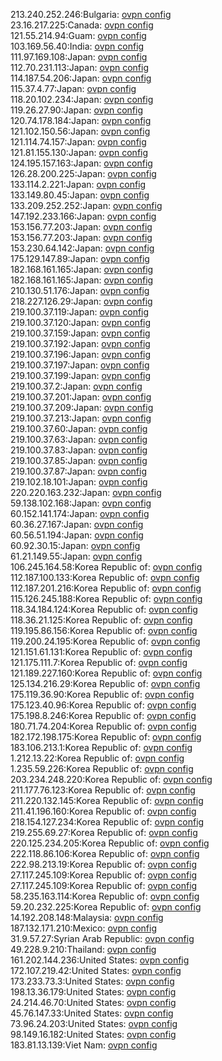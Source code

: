 213.240.252.246:Bulgaria: [ovpn config](vpn/213_240_252_246.ovpn)  
23.16.217.225:Canada: [ovpn config](vpn/23_16_217_225.ovpn)  
121.55.214.94:Guam: [ovpn config](vpn/121_55_214_94.ovpn)  
103.169.56.40:India: [ovpn config](vpn/103_169_56_40.ovpn)  
111.97.169.108:Japan: [ovpn config](vpn/111_97_169_108.ovpn)  
112.70.231.113:Japan: [ovpn config](vpn/112_70_231_113.ovpn)  
114.187.54.206:Japan: [ovpn config](vpn/114_187_54_206.ovpn)  
115.37.4.77:Japan: [ovpn config](vpn/115_37_4_77.ovpn)  
118.20.102.234:Japan: [ovpn config](vpn/118_20_102_234.ovpn)  
119.26.27.90:Japan: [ovpn config](vpn/119_26_27_90.ovpn)  
120.74.178.184:Japan: [ovpn config](vpn/120_74_178_184.ovpn)  
121.102.150.56:Japan: [ovpn config](vpn/121_102_150_56.ovpn)  
121.114.74.157:Japan: [ovpn config](vpn/121_114_74_157.ovpn)  
121.81.155.130:Japan: [ovpn config](vpn/121_81_155_130.ovpn)  
124.195.157.163:Japan: [ovpn config](vpn/124_195_157_163.ovpn)  
126.28.200.225:Japan: [ovpn config](vpn/126_28_200_225.ovpn)  
133.114.2.221:Japan: [ovpn config](vpn/133_114_2_221.ovpn)  
133.149.80.45:Japan: [ovpn config](vpn/133_149_80_45.ovpn)  
133.209.252.252:Japan: [ovpn config](vpn/133_209_252_252.ovpn)  
147.192.233.166:Japan: [ovpn config](vpn/147_192_233_166.ovpn)  
153.156.77.203:Japan: [ovpn config](vpn/153_156_77_203.ovpn)  
153.156.77.203:Japan: [ovpn config](vpn/153_156_77_203.ovpn)  
153.230.64.142:Japan: [ovpn config](vpn/153_230_64_142.ovpn)  
175.129.147.89:Japan: [ovpn config](vpn/175_129_147_89.ovpn)  
182.168.161.165:Japan: [ovpn config](vpn/182_168_161_165.ovpn)  
182.168.161.165:Japan: [ovpn config](vpn/182_168_161_165.ovpn)  
210.130.51.176:Japan: [ovpn config](vpn/210_130_51_176.ovpn)  
218.227.126.29:Japan: [ovpn config](vpn/218_227_126_29.ovpn)  
219.100.37.119:Japan: [ovpn config](vpn/219_100_37_119.ovpn)  
219.100.37.120:Japan: [ovpn config](vpn/219_100_37_120.ovpn)  
219.100.37.159:Japan: [ovpn config](vpn/219_100_37_159.ovpn)  
219.100.37.192:Japan: [ovpn config](vpn/219_100_37_192.ovpn)  
219.100.37.196:Japan: [ovpn config](vpn/219_100_37_196.ovpn)  
219.100.37.197:Japan: [ovpn config](vpn/219_100_37_197.ovpn)  
219.100.37.199:Japan: [ovpn config](vpn/219_100_37_199.ovpn)  
219.100.37.2:Japan: [ovpn config](vpn/219_100_37_2.ovpn)  
219.100.37.201:Japan: [ovpn config](vpn/219_100_37_201.ovpn)  
219.100.37.209:Japan: [ovpn config](vpn/219_100_37_209.ovpn)  
219.100.37.213:Japan: [ovpn config](vpn/219_100_37_213.ovpn)  
219.100.37.60:Japan: [ovpn config](vpn/219_100_37_60.ovpn)  
219.100.37.63:Japan: [ovpn config](vpn/219_100_37_63.ovpn)  
219.100.37.83:Japan: [ovpn config](vpn/219_100_37_83.ovpn)  
219.100.37.85:Japan: [ovpn config](vpn/219_100_37_85.ovpn)  
219.100.37.87:Japan: [ovpn config](vpn/219_100_37_87.ovpn)  
219.102.18.101:Japan: [ovpn config](vpn/219_102_18_101.ovpn)  
220.220.163.232:Japan: [ovpn config](vpn/220_220_163_232.ovpn)  
59.138.102.168:Japan: [ovpn config](vpn/59_138_102_168.ovpn)  
60.152.141.174:Japan: [ovpn config](vpn/60_152_141_174.ovpn)  
60.36.27.167:Japan: [ovpn config](vpn/60_36_27_167.ovpn)  
60.56.51.194:Japan: [ovpn config](vpn/60_56_51_194.ovpn)  
60.92.30.15:Japan: [ovpn config](vpn/60_92_30_15.ovpn)  
61.21.149.55:Japan: [ovpn config](vpn/61_21_149_55.ovpn)  
106.245.164.58:Korea Republic of: [ovpn config](vpn/106_245_164_58.ovpn)  
112.187.100.133:Korea Republic of: [ovpn config](vpn/112_187_100_133.ovpn)  
112.187.201.216:Korea Republic of: [ovpn config](vpn/112_187_201_216.ovpn)  
115.126.245.188:Korea Republic of: [ovpn config](vpn/115_126_245_188.ovpn)  
118.34.184.124:Korea Republic of: [ovpn config](vpn/118_34_184_124.ovpn)  
118.36.21.125:Korea Republic of: [ovpn config](vpn/118_36_21_125.ovpn)  
119.195.86.156:Korea Republic of: [ovpn config](vpn/119_195_86_156.ovpn)  
119.200.24.195:Korea Republic of: [ovpn config](vpn/119_200_24_195.ovpn)  
121.151.61.131:Korea Republic of: [ovpn config](vpn/121_151_61_131.ovpn)  
121.175.111.7:Korea Republic of: [ovpn config](vpn/121_175_111_7.ovpn)  
121.189.227.160:Korea Republic of: [ovpn config](vpn/121_189_227_160.ovpn)  
125.134.216.29:Korea Republic of: [ovpn config](vpn/125_134_216_29.ovpn)  
175.119.36.90:Korea Republic of: [ovpn config](vpn/175_119_36_90.ovpn)  
175.123.40.96:Korea Republic of: [ovpn config](vpn/175_123_40_96.ovpn)  
175.198.8.246:Korea Republic of: [ovpn config](vpn/175_198_8_246.ovpn)  
180.71.74.204:Korea Republic of: [ovpn config](vpn/180_71_74_204.ovpn)  
182.172.198.175:Korea Republic of: [ovpn config](vpn/182_172_198_175.ovpn)  
183.106.213.1:Korea Republic of: [ovpn config](vpn/183_106_213_1.ovpn)  
1.212.13.22:Korea Republic of: [ovpn config](vpn/1_212_13_22.ovpn)  
1.235.59.226:Korea Republic of: [ovpn config](vpn/1_235_59_226.ovpn)  
203.234.248.220:Korea Republic of: [ovpn config](vpn/203_234_248_220.ovpn)  
211.177.76.123:Korea Republic of: [ovpn config](vpn/211_177_76_123.ovpn)  
211.220.132.145:Korea Republic of: [ovpn config](vpn/211_220_132_145.ovpn)  
211.41.196.160:Korea Republic of: [ovpn config](vpn/211_41_196_160.ovpn)  
218.154.127.234:Korea Republic of: [ovpn config](vpn/218_154_127_234.ovpn)  
219.255.69.27:Korea Republic of: [ovpn config](vpn/219_255_69_27.ovpn)  
220.125.234.205:Korea Republic of: [ovpn config](vpn/220_125_234_205.ovpn)  
222.118.86.106:Korea Republic of: [ovpn config](vpn/222_118_86_106.ovpn)  
222.98.213.19:Korea Republic of: [ovpn config](vpn/222_98_213_19.ovpn)  
27.117.245.109:Korea Republic of: [ovpn config](vpn/27_117_245_109.ovpn)  
27.117.245.109:Korea Republic of: [ovpn config](vpn/27_117_245_109.ovpn)  
58.235.163.114:Korea Republic of: [ovpn config](vpn/58_235_163_114.ovpn)  
59.20.232.225:Korea Republic of: [ovpn config](vpn/59_20_232_225.ovpn)  
14.192.208.148:Malaysia: [ovpn config](vpn/14_192_208_148.ovpn)  
187.132.171.210:Mexico: [ovpn config](vpn/187_132_171_210.ovpn)  
31.9.57.27:Syrian Arab Republic: [ovpn config](vpn/31_9_57_27.ovpn)  
49.228.9.210:Thailand: [ovpn config](vpn/49_228_9_210.ovpn)  
161.202.144.236:United States: [ovpn config](vpn/161_202_144_236.ovpn)  
172.107.219.42:United States: [ovpn config](vpn/172_107_219_42.ovpn)  
173.233.73.3:United States: [ovpn config](vpn/173_233_73_3.ovpn)  
198.13.36.179:United States: [ovpn config](vpn/198_13_36_179.ovpn)  
24.214.46.70:United States: [ovpn config](vpn/24_214_46_70.ovpn)  
45.76.147.33:United States: [ovpn config](vpn/45_76_147_33.ovpn)  
73.96.24.203:United States: [ovpn config](vpn/73_96_24_203.ovpn)  
98.149.16.182:United States: [ovpn config](vpn/98_149_16_182.ovpn)  
183.81.13.139:Viet Nam: [ovpn config](vpn/183_81_13_139.ovpn)  
